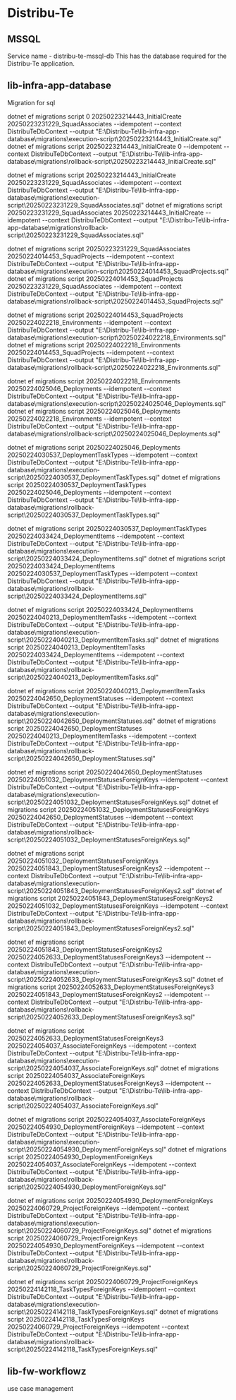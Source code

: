 # Distribu-Te

## MSSQL
Service name - distribu-te-mssql-db
This has the database required for the Distribu-Te application. 

## lib-infra-app-database
Migration for sql

dotnet ef migrations script 0 20250223214443_InitialCreate 20250223231229_SquadAssociates --idempotent --context DistribuTeDbContext --output "E:\Distribu-Te\lib-infra-app-database\migrations\execution-script\20250223214443_InitialCreate.sql"
dotnet ef migrations script 20250223214443_InitialCreate 0 --idempotent --context DistribuTeDbContext --output "E:\Distribu-Te\lib-infra-app-database\migrations\rollback-script\20250223214443_InitialCreate.sql"

dotnet ef migrations script 20250223214443_InitialCreate 20250223231229_SquadAssociates --idempotent --context DistribuTeDbContext --output "E:\Distribu-Te\lib-infra-app-database\migrations\execution-script\20250223231229_SquadAssociates.sql"
dotnet ef migrations script 20250223231229_SquadAssociates 20250223214443_InitialCreate --idempotent --context DistribuTeDbContext --output "E:\Distribu-Te\lib-infra-app-database\migrations\rollback-script\20250223231229_SquadAssociates.sql"

dotnet ef migrations script 20250223231229_SquadAssociates 20250224014453_SquadProjects --idempotent --context DistribuTeDbContext --output "E:\Distribu-Te\lib-infra-app-database\migrations\execution-script\20250224014453_SquadProjects.sql"
dotnet ef migrations script 20250224014453_SquadProjects 20250223231229_SquadAssociates --idempotent --context DistribuTeDbContext --output "E:\Distribu-Te\lib-infra-app-database\migrations\rollback-script\20250224014453_SquadProjects.sql"

dotnet ef migrations script 20250224014453_SquadProjects 20250224022218_Environments --idempotent --context DistribuTeDbContext --output "E:\Distribu-Te\lib-infra-app-database\migrations\execution-script\20250224022218_Environments.sql"
dotnet ef migrations script 20250224022218_Environments 20250224014453_SquadProjects --idempotent --context DistribuTeDbContext --output "E:\Distribu-Te\lib-infra-app-database\migrations\rollback-script\20250224022218_Environments.sql"

dotnet ef migrations script 20250224022218_Environments 20250224025046_Deployments --idempotent --context DistribuTeDbContext --output "E:\Distribu-Te\lib-infra-app-database\migrations\execution-script\20250224025046_Deployments.sql"
dotnet ef migrations script 20250224025046_Deployments 20250224022218_Environments --idempotent --context DistribuTeDbContext --output "E:\Distribu-Te\lib-infra-app-database\migrations\rollback-script\20250224025046_Deployments.sql"

dotnet ef migrations script 20250224025046_Deployments 20250224030537_DeploymentTaskTypes --idempotent --context DistribuTeDbContext --output "E:\Distribu-Te\lib-infra-app-database\migrations\execution-script\20250224030537_DeploymentTaskTypes.sql"
dotnet ef migrations script 20250224030537_DeploymentTaskTypes 20250224025046_Deployments --idempotent --context DistribuTeDbContext --output "E:\Distribu-Te\lib-infra-app-database\migrations\rollback-script\20250224030537_DeploymentTaskTypes.sql"

dotnet ef migrations script 20250224030537_DeploymentTaskTypes 20250224033424_DeploymentItems --idempotent --context DistribuTeDbContext --output "E:\Distribu-Te\lib-infra-app-database\migrations\execution-script\20250224033424_DeploymentItems.sql"
dotnet ef migrations script 20250224033424_DeploymentItems 20250224030537_DeploymentTaskTypes --idempotent --context DistribuTeDbContext --output "E:\Distribu-Te\lib-infra-app-database\migrations\rollback-script\20250224033424_DeploymentItems.sql"

dotnet ef migrations script 20250224033424_DeploymentItems 20250224040213_DeploymentItemTasks --idempotent --context DistribuTeDbContext --output "E:\Distribu-Te\lib-infra-app-database\migrations\execution-script\20250224040213_DeploymentItemTasks.sql"
dotnet ef migrations script 20250224040213_DeploymentItemTasks 20250224033424_DeploymentItems --idempotent --context DistribuTeDbContext --output "E:\Distribu-Te\lib-infra-app-database\migrations\rollback-script\20250224040213_DeploymentItemTasks.sql"

dotnet ef migrations script 20250224040213_DeploymentItemTasks 20250224042650_DeploymentStatuses --idempotent --context DistribuTeDbContext --output "E:\Distribu-Te\lib-infra-app-database\migrations\execution-script\20250224042650_DeploymentStatuses.sql"
dotnet ef migrations script 20250224042650_DeploymentStatuses 20250224040213_DeploymentItemTasks --idempotent --context DistribuTeDbContext --output "E:\Distribu-Te\lib-infra-app-database\migrations\rollback-script\20250224042650_DeploymentStatuses.sql"

dotnet ef migrations script 20250224042650_DeploymentStatuses 20250224051032_DeploymentStatusesForeignKeys --idempotent --context DistribuTeDbContext --output "E:\Distribu-Te\lib-infra-app-database\migrations\execution-script\20250224051032_DeploymentStatusesForeignKeys.sql"
dotnet ef migrations script 20250224051032_DeploymentStatusesForeignKeys 20250224042650_DeploymentStatuses --idempotent --context DistribuTeDbContext --output "E:\Distribu-Te\lib-infra-app-database\migrations\rollback-script\20250224051032_DeploymentStatusesForeignKeys.sql"

dotnet ef migrations script 20250224051032_DeploymentStatusesForeignKeys 20250224051843_DeploymentStatusesForeignKeys2 --idempotent --context DistribuTeDbContext --output "E:\Distribu-Te\lib-infra-app-database\migrations\execution-script\20250224051843_DeploymentStatusesForeignKeys2.sql"
dotnet ef migrations script 20250224051843_DeploymentStatusesForeignKeys2 20250224051032_DeploymentStatusesForeignKeys --idempotent --context DistribuTeDbContext --output "E:\Distribu-Te\lib-infra-app-database\migrations\rollback-script\20250224051843_DeploymentStatusesForeignKeys2.sql"

dotnet ef migrations script 20250224051843_DeploymentStatusesForeignKeys2 20250224052633_DeploymentStatusesForeignKeys3 --idempotent --context DistribuTeDbContext --output "E:\Distribu-Te\lib-infra-app-database\migrations\execution-script\20250224052633_DeploymentStatusesForeignKeys3.sql"
dotnet ef migrations script 20250224052633_DeploymentStatusesForeignKeys3 20250224051843_DeploymentStatusesForeignKeys2 --idempotent --context DistribuTeDbContext --output "E:\Distribu-Te\lib-infra-app-database\migrations\rollback-script\20250224052633_DeploymentStatusesForeignKeys3.sql"

dotnet ef migrations script 20250224052633_DeploymentStatusesForeignKeys3 20250224054037_AssociateForeignKeys --idempotent --context DistribuTeDbContext --output "E:\Distribu-Te\lib-infra-app-database\migrations\execution-script\20250224054037_AssociateForeignKeys.sql"
dotnet ef migrations script 20250224054037_AssociateForeignKeys 20250224052633_DeploymentStatusesForeignKeys3 --idempotent --context DistribuTeDbContext --output "E:\Distribu-Te\lib-infra-app-database\migrations\rollback-script\20250224054037_AssociateForeignKeys.sql"

dotnet ef migrations script 20250224054037_AssociateForeignKeys 20250224054930_DeploymentForeignKeys --idempotent --context DistribuTeDbContext --output "E:\Distribu-Te\lib-infra-app-database\migrations\execution-script\20250224054930_DeploymentForeignKeys.sql"
dotnet ef migrations script 20250224054930_DeploymentForeignKeys 20250224054037_AssociateForeignKeys --idempotent --context DistribuTeDbContext --output "E:\Distribu-Te\lib-infra-app-database\migrations\rollback-script\20250224054930_DeploymentForeignKeys.sql"

dotnet ef migrations script 20250224054930_DeploymentForeignKeys 20250224060729_ProjectForeignKeys --idempotent --context DistribuTeDbContext --output "E:\Distribu-Te\lib-infra-app-database\migrations\execution-script\20250224060729_ProjectForeignKeys.sql"
dotnet ef migrations script 20250224060729_ProjectForeignKeys 20250224054930_DeploymentForeignKeys --idempotent --context DistribuTeDbContext --output "E:\Distribu-Te\lib-infra-app-database\migrations\rollback-script\20250224060729_ProjectForeignKeys.sql"

dotnet ef migrations script 20250224060729_ProjectForeignKeys 20250224142118_TaskTypesForeignKeys --idempotent --context DistribuTeDbContext --output "E:\Distribu-Te\lib-infra-app-database\migrations\execution-script\20250224142118_TaskTypesForeignKeys.sql"
dotnet ef migrations script 20250224142118_TaskTypesForeignKeys 20250224060729_ProjectForeignKeys --idempotent --context DistribuTeDbContext --output "E:\Distribu-Te\lib-infra-app-database\migrations\rollback-script\20250224142118_TaskTypesForeignKeys.sql"

## lib-fw-workflowz
use case management
